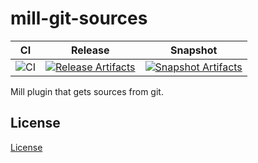 # mill-git-sources

| CI | Release | Snapshot |
| --- | --- | --- |
| ![CI][Badge-CI] | [![Release Artifacts][Badge-SonatypeReleases]][Link-SonatypeReleases] | [![Snapshot Artifacts][Badge-SonatypeSnapshots]][Link-SonatypeSnapshots] |

Mill plugin that gets sources from git.

## License

[License](LICENSE)

[Badge-SonatypeReleases]:https://img.shields.io/nexus/r/io.github.eleven19/mill-git-source_mill0.10_2.13?server=https%3A%2F%2Fs01.oss.sonatype.org "Sonatype Releases"
[Badge-SonatypeSnapshots]: https://img.shields.io/nexus/s/io.github.eleven19/mill-git-source_mill0.10_2.13?server=https%3A%2F%2Fs01.oss.sonatype.org "Sonatype Snapshots"
[Badge-CI]: https://github.com/eleven19/mill-git-sources/actions/workflows/ci.yml/badge.svg
[Link-SonatypeReleases]: https://oss.sonatype.org/content/repositories/releases/io.github.eleven19/mill-git-sources_mill0.10_2.13/ "Sonatype Releases"
[Link-SonatypeSnapshots]: https://s01.oss.sonatype.org/content/repositories/snapshots/io.github.eleven19/mill-git-sources_mill0.10_2.13/ "Sonatype Snapshots"
